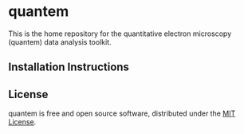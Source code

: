 # quantem

This is the home repository for the quantitative electron microscopy (quantem) data analysis toolkit. 




## Installation Instructions



## License

quantem is free and open source software, distributed under the [MIT License](LICENSE).



<!-- **py4DSTEM** is open source software distributed under a GPLv3 license.
It is free to use, alter, or build on, provided that any work derived from **py4DSTEM** is also kept free and open under a GPLv3 license.
 -->


